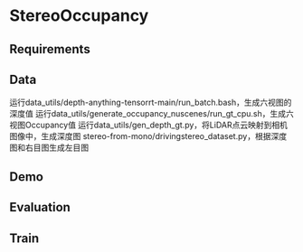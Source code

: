 # StereoOccupancy

## Requirements

## Data
运行data_utils/depth-anything-tensorrt-main/run_batch.bash，生成六视图的深度值
运行data_utils/generate_occupancy_nuscenes/run_gt_cpu.sh，生成六视图Occupancy值
运行data_utils/gen_depth_gt.py，将LiDAR点云映射到相机图像中，生成深度图
stereo-from-mono/drivingstereo_dataset.py，根据深度图和右目图生成左目图
## Demo

## Evaluation

## Train